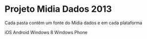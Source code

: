Projeto Midia Dados 2013
==========
Cada pasta contêm um fonte do Mídia dados e em cada plataforma

iOS
Android
Windows 8
Windows Phone